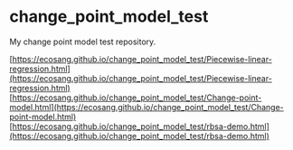 # change_point_model_test
My change point model test repository. 

[https://ecosang.github.io/change_point_model_test/Piecewise-linear-regression.html](https://ecosang.github.io/change_point_model_test/Piecewise-linear-regression.html)
[https://ecosang.github.io/change_point_model_test/Change-point-model.html](https://ecosang.github.io/change_point_model_test/Change-point-model.html)
[https://ecosang.github.io/change_point_model_test/rbsa-demo.html](https://ecosang.github.io/change_point_model_test/rbsa-demo.html)
